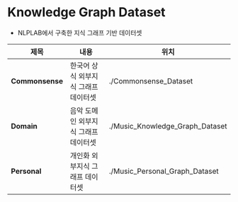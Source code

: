 # Knowledge Graph Dataset

- NLPLAB에서 구축한 지식 그래프 기반 데이터셋

|제목|내용|위치|
|------|---|---|
|**Commonsense**|한국어 상식 외부지식 그래프 데이터셋|./Commonsense_Dataset|
|**Domain**|음악 도메인 외부지식 그래프 데이터셋|./Music_Knowledge_Graph_Dataset|
|**Personal**|개인화 외부지식 그래프 데이터셋|./Music_Personal_Graph_Dataset|